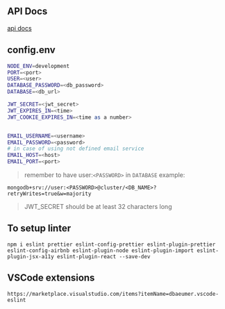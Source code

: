## API Docs

[api docs](https://documenter.getpostman.com/view/19887252/2s935vn19F)

## config.env

```bash
NODE_ENV=development
PORT=<port>
USER=<user>
DATABASE_PASSWORD=<db_password>
DATABASE=<db_url>

JWT_SECRET=<jwt_secret>
JWT_EXPIRES_IN=<time>
JWT_COOKIE_EXPIRES_IN=<time as a number>


EMAIL_USERNAME=<username>
EMAIL_PASSWORD=<password>
# in case of using not defined email service
EMAIL_HOST=<host>
EMAIL_PORT=<port>
```

> remember to have user:`<PASSWORD>` in `DATABASE`
> example:

```
mongodb+srv://user:<PASSWORD>@cluster/<DB_NAME>?retryWrites=true&w=majority
```

> JWT_SECRET should be at least 32 characters long

## To setup linter

```
npm i eslint prettier eslint-config-prettier eslint-plugin-prettier eslint-config-airbnb eslint-plugin-node eslint-plugin-import eslint-plugin-jsx-a11y eslint-plugin-react --save-dev
```

## VSCode extensions

```
https://marketplace.visualstudio.com/items?itemName=dbaeumer.vscode-eslint
```
